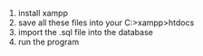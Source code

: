 1. install xampp
2. save all these files into your C:>xampp>htdocs
3. import the .sql file into the database
4. run the program
